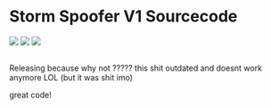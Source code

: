 # Storm Spoofer V1 Sourcecode
![](https://img.shields.io/github/stars/0x98a/ssv1source) ![](https://img.shields.io/github/forks/0x98a/ssv1source) ![](https://img.shields.io/github/issues/0x98a/ssv1source)
## 
Releasing because why not ????? this shit outdated and doesnt work anymore LOL (but it was shit imo)

great code!
